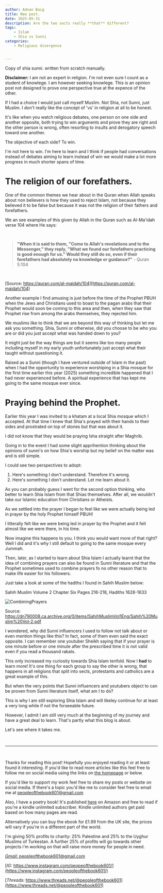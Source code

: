```yaml
---
author: Adnan Baig 
title: New post.
date: 2025-05-31 
description: Are the two sects really **that** different?
tags: 
    - Islam
    - Shia vs Sunni
categories:
    - Religious divergence


---
```


Copy of shia sunni. written from scratch manually.

<!--more-->

**Disclaimer:** I am not an expert in religion. I'm not even sure I count as a student of knowlege. I am however seeking knowlege. This is an opinion post not designed to prove one perspective true at the expence of the other.

If I had a choice I would just call myself Muslim. Not Shia, not Sunni, just Muslim. I don't really like the concept of 'vs' in religion at all to be honest.

It's like when you watch religious debates, one person on one side and another opposite, both trying to win arguments and prove they are right and the other person is wrong, often resorting to insults and derogatory speech toward one another.

The objective of each side? To win.

I'm not here to win. I'm here to learn and I think if people had conversations instead of debates aiming to learn instead of win we would make a lot more progress in much shorter spans of time.

# The religion of our forefathers.

One of the common themes we hear about in the Quran when Allah speaks about non believers is how they used to reject Islam, not because they believed it to be false but because it was not the religion of their fathers and forefathers.

We an see examples of this given by Allah in the Quran such as Al-Ma'idah verse 104 where He says:

<br>

> **"When it is said to them, "Come to Allah's revelations and to the Messenger," they reply, "What we found our forefathers practicing is good enough for us." Would they still do so, even if their forefathers had absolutely no knowledge or guidance?"** - Quran 5:104

<br>

[Source: https://quran.com/al-maidah/104](https://quran.com/al-maidah/104)

Another example I find amusing is just before the time of the Prophet PBUH when the Jews and Christians used to boast to the pagan arabs that their Prophet would soon be coming to this area and then, when they saw that Prophet rise from among the arabs themselves, they rejected him.

We muslims like to think that we are beyond this way of thinking but let me ask you something. Shia, Sunni or otherwise, did you choose to be who you are or did you just accept what was handed down to you?

It might just be the way things are but it seems like too many people including myself in my early youth unfortunately just accept what their taught without questioning it. 

Raised as a Sunni (though I have ventured outside of Islam in the past) when I had the opportunity to experience worshiping in a Shia mosque for the first time earlier this year (2025) something incredible happened that I had never experienced before. A spiritual experience that has kept me going to the same mosque ever since.

# Praying behind the Prophet.

Earlier this year I was invited to a khatam at a local Shia mosque which I accepted. At that time I knew that Shia's prayed with their hands to their sides and prostrated on top of stones but that was about it.

I did not know that they would be praying Isha straight after Maghrib.

Going in to the event I had some slight apprihention thinking about the opinions of sunni's on how Shia's worship but my belief on the matter was and is still simple.

I could see two perspectives to adopt:

1. Here's something I don't understand. Therefore it's wrong.
2. Here's something I don't understand. Let me learn about it.

As you can probably guess I went for the second option thinking, who better to learn Shia Islam from that Shias themselves. After all, we wouldn't take our Islamic education from Christians or Atheists.

As we settled into the prayer I began to feel like we were actually being led in prayer by the holy Prophet himself PBUH!

I litterally felt like we were being led in prayer by the Prophet and it felt almost like we were there, in his time.

Now imagine this happens to you. I think you would want more of that right? Well I did and it's why I still default to going to the same mosque every Jummah.

Then, later, as I started to learn about Shia Islam I actually learnt that the idea of combining prayers can also be found in Sunni literature and that the Prophet sometimes used to combine prayers fo no other reason that to make life easier for his followers.

Just take a look at some of the hadths I found in Sahih Muslim below:

Sahih Muslim Volume 2 Chapter Six Pages 216-218, Hadiths 1628-1633

![CombiningPrayers](https://baigel2.github.io/pob-testing/images/combiningPrayers.png)


Source: https://dn790008.ca.archive.org/0/items/SahihMuslimVol1Eng/Sahih%20Muslim%20Vol-2.pdf


I wondered, why did Sunni influencers I used to follow not talk about or even mention things like this? In fact, some of them even said the exact opposite. I can remember one youtuber Sheikh saying that if your prayer is one minute before or one minute after the prescribed time it is not valid even if you read a thousand rakats.

This only increased my curiosity towards Shia Islam tenfold. Now I **had** to learn more! It's one thing for each group to say the other is wrong, that happens in all religions that split into sects, protestants and catholics are a great example of this.

But when the very points that Sunni influencers and youtubers object to can be proven from Sunni literature itself, what am I to do?

This is why I am still exploring Shia Islam and will likeley continue for at least a very long while if not the forseeable future.

However, I admit I am still very much at the beginning of my journey and have a great deal to learn. That's partly what this blog is about.

Let's see where it takes me.


<br>

---

<br>

Thanks for reading this post! Hopefully you enjoyed reading it or at least found it interesting. If you'd like to read more articles like this feel free to follow me on social media using the links on [the homepage](https://peopleofthebook.co.uk) or below.

If you'd like to support my work feel free to share my posts or website on social media. If there's a topic you'd like me to consider feel free to email me at peopleofthebook601@gmail.com

Also, I have a poetry book! It's published [here](https://amzn.eu/d/3nzHMT6) on Amazon and free to read if you're a kindle unlimited subscriber. Kindle unlimited authors get paid based on how many pages are read.

Alternatively you can buy the ebook for £1.99 from the UK site, the prices will vary if you're in a different part of the world.

I'm giving 50% profits to charity: 25% Palestine and 25% to the Uyghur Muslims of Turkestan. A further 25% of profits will go towards other projects i'm working on that will raise more money for people in need.

[*Gmail:* peopleofthebook601@gmail.com](peopleofthebook601@gmail.com)

[*IG:* https://www.instagram.com/peopeofthebook601/](https://www.instagram.com/peopleofthebook601/)

[*Threads:* https://www.threads.net/@peopleofthebook601](https://www.threads.net/@peopleofthebook601)

